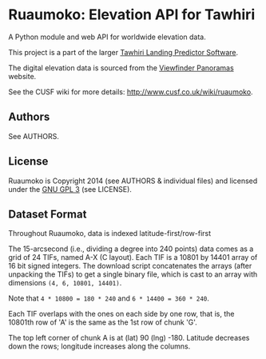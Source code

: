 # Ruaumoko: Elevation API for Tawhiri

A Python module and web API for worldwide elevation data.

This project is a part of the larger [Tawhiri Landing Predictor
Software](https://github.com/cuspaceflight/tawhiri).

The digital elevation data is sourced from the [Viewfinder
Panoramas](http://www.viewfinderpanoramas.org/dem3.html) website.

See the CUSF wiki for more details: http://www.cusf.co.uk/wiki/ruaumoko.

## Authors

See AUTHORS.

## License

Ruaumoko is Copyright 2014 (see AUTHORS & individual files) and licensed under
the [GNU GPL 3](http://gplv3.fsf.org/) (see LICENSE).

## Dataset Format

Throughout Ruaumoko, data is indexed latitude-first/row-first

The 15-arcsecond (i.e., dividing a degree into 240 points) data comes as a
grid of 24 TIFs, named A-X (C layout).
Each TIF is a 10801 by 14401 array of 16 bit signed integers.
The download script concatenates the arrays (after unpacking the TIFs) to get
a single binary file, which is cast to an array with dimensions
`(4, 6, 10801, 14401)`.

Note that `4 * 10800 = 180 * 240` and `6 * 14400 = 360 * 240`.

Each TIF overlaps with the ones on each side by one row, that is, the 10801th
row of 'A' is the same as the 1st row of chunk 'G'.

The top left corner of chunk A is at (lat) 90 (lng) -180. Latitude decreases
down the rows; longitude increases along the columns.
